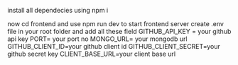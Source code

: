 install all dependecies using npm i

now cd frontend and use npm run dev to start frontend server
create .env file in your root folder and add all these field
GITHUB_API_KEY = your github api key
PORT= your port no
MONGO_URL= your mongodb url
GITHUB_CLIENT_ID=your github client id
GITHUB_CLIENT_SECRET=your github secret key
CLIENT_BASE_URL=your client base url
